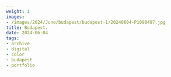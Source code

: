 ```yaml
---
weight: 1
images:
- /images/2024/June/budapest/budapest-1/20240604-P1090497.jpg
title: Budapest.
date: 2024-06-04
tags:
- archive
- digital
- color
- budapest
- portfolio
---
```


